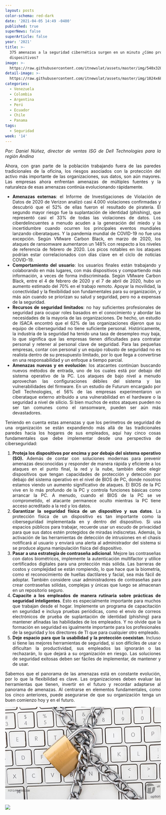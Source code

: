 ```yaml
---
layout: posts
color-schema: red-dark
date: '2021-04-05 14:49 -0400'
published: true
superNews: false
superArticle: false
year: '2021'
title: >-
  375 amenazas a la seguridad cibernética surgen en un minuto ¿Cómo proteger sus
  dispositivos?
image: >-
  https://raw.githubusercontent.com/itnewslat/assets/master/img/540x320/proteccion-de-datos-p.jpg
detail-image: >-
  https://raw.githubusercontent.com/itnewslat/assets/master/img/1024x680/proteccion-de-datos-g.jpg
categories:
  - Venezuela
  - Colombia
  - Argentina
  - Perú
  - Ecuador
  - Chile
  - Panama
tags:
  - Seguridad
week: '14'
---
```

<p style="text-align: justify;"><em>Por: Daniel Núñez, director de ventas ISG de Dell Technologies para la región Andina</em></p>
<p style="text-align: justify;">Ahora, con gran parte de la población trabajando fuera de las paredes tradicionales de la oficina, los riesgos asociados con la protección del activo más importante de las organizaciones, sus datos, son aún mayores. Las empresas ahora enfrentan amenazas de múltiples fuentes y la naturaleza de esas amenazas continúa evolucionando rápidamente.</p>

<ul style="text-align: justify;">
	<li><strong>Amenazas externas</strong>: el Informe de Investigaciones de Violación de Datos de 2020 de Verizon analizó casi 4.000 violaciones confirmadas y descubrió que el 52% de ellas fueron el resultado de piratería. El segundo mayor riesgo fue la suplantación de identidad (phishing), que representó casi el 33% de todas las violaciones de datos. Los ciberdelincuentes a menudo acuden a la generación del miedo y la incertidumbre cuando ocurren los principales eventos mundiales lanzando ciberataques. Y la pandemia mundial de COVID-19 no fue una excepción. Según VMware Carbon Black, en marzo de 2020, los ataques de ransomware aumentaron un 148% con respecto a los niveles de referencia de febrero de 2020. Los picos notables en los ataques podrían estar correlacionados con días clave en el ciclo de noticias COVID-19.</li>
	<li><strong>Comportamiento del usuario</strong>: los usuarios finales están trabajando y colaborando en más lugares, con más dispositivos y compartiendo más información, a veces de forma indiscriminada. Según VMware Carbon Black, entre el 4 de febrero de 2020 y el 7 de abril de 2020, hubo un aumento estimado del 70% en el trabajo remoto. Apoyar la movilidad, la conectividad y la flexibilidad son fundamentales para su organización, y más aún cuando se priorizan su salud y seguridad, pero no a expensas de la seguridad.</li>
	<li><strong>Recursos de seguridad limitados</strong>: no hay suficientes profesionales de seguridad para ocupar roles basados en el conocimiento y abordar las necesidades de la mayoría de las organizaciones. De hecho, un estudio de ISACA encontró que el 62% de las organizaciones dijeron que su equipo de ciberseguridad no tiene suficiente personal. Históricamente, la industria de la seguridad ha tenido una tasa de desempleo muy baja, lo que significa que las empresas tienen dificultades para contratar personal y retener al personal clave de seguridad. Para las pequeñas empresas, contar con personal y un equipo robusto de seguridad no es realista dentro de su presupuesto limitado, por lo que llega a convertirse en una responsabilidad y un enfoque a tiempo parcial.</li>
	<li><strong>Amenazas nuevas y en evolución</strong>: los atacantes continúan buscando nuevos métodos de entrada, uno de los cuales está por debajo del sistema operativo de la PC. Los ataques de bajo nivel a menudo aprovechan las configuraciones débiles del sistema y las vulnerabilidades del firmware. En un estudio de Futurum encargado por Dell Technologies, el 56% de las empresas experimentaron un ciberataque externo atribuido a una vulnerabilidad en el hardware o la seguridad a nivel de silicio. Si bien muchos de estos ataques pueden no ser tan comunes como el ransomware, pueden ser aún más devastadores.</li>
</ul>
<p style="text-align: justify;">Teniendo en cuenta estas amenazas y que los perímetros de seguridad de una organización se están expandiendo más allá de las tradicionales paredes hacia los hogares de sus empleados, aquí hay cinco cosas fundamentales que debe implementar desde una perspectiva de ciberseguridad:</p>

<ol style="text-align: justify;">
	<li><strong>Proteja los dispositivos por encima y por debajo del sistema operativo (SO).</strong> Además de contar con soluciones modernas para prevenir amenazas desconocidas y responder de manera rápida y eficiente a los ataques en el punto final, la red y la nube, también debe elegir dispositivos que tengan capacidades de protección y detección por debajo del sistema operativo en el nivel de BIOS de PC, donde nosotros estamos viendo un aumento significativo de ataques. El BIOS de la PC vive en lo más profundo de la PC y controla funciones básicas como arrancar la PC. A menudo, cuando el BIOS de la PC se ve comprometido, el atacante permanece oculto mientras la PC tiene acceso acreditado a la red y los datos.</li>
	<li><strong>Garantizar la seguridad física de un dispositivo y sus datos</strong>. La protección física de un dispositivo es tan importante como la ciberseguridad implementada en y dentro del dispositivo. Si usa espacios públicos para trabajar, recuerde usar un escudo de privacidad para que sus datos estén protegidos de miradas indiscretas. Además, la activación de las herramientas de detección de intrusiones en el chasis notificará al usuario y enviará una alerta al administrador del sistema si se produce alguna manipulación física del dispositivo.</li>
	<li><strong>Pasar a una estrategia de contraseña adicional</strong>. Mejore las contraseñas con datos biométricos, implemente la autenticación multifactor y utilice certificados digitales para una protección más sólida. Las barreras de costos y complejidad se están rompiendo, lo que hace que la biometría, como el reconocimiento de huellas dactilares y facial, sea más fácil de adoptar. También considere usar administradores de contraseñas para crear contraseñas sólidas, complejas y únicas que luego se almacenan en un repositorio seguro.</li>
	<li><strong>Capacite a los empleados de manera rutinaria sobre prácticas de seguridad inteligentes</strong>. Esto es especialmente importante para muchos que trabajan desde el hogar. Implemente un programa de capacitación en seguridad e incluya pruebas periódicas, como el envío de correos electrónicos de prueba de suplantación de identidad (phishing) para mantener afinadas las habilidades de los empleados. Y no olvide que la formación en seguridad es igualmente importante para los profesionales de la seguridad y los directores de TI que para cualquier otro empleado.</li>
	<li><strong>Deje espacio para que la usabilidad y la protección coexistan</strong>. Incluso si tiene las mejores herramientas de seguridad, si son difíciles de usar o dificultan la productividad, sus empleados las ignorarán o las rechazarán, lo que dejará a su organización en riesgo. Las soluciones de seguridad exitosas deben ser fáciles de implementar, de mantener y de usar.</li>
</ol>
<p style="text-align: justify;">Sabemos que el panorama de las amenazas está en constante evolución, por lo que la flexibilidad es clave. Las organizaciones deben evaluar las herramientas que tienen, invertir en el futuro y recordar adaptarse al panorama de amenazas. Al centrarse en elementos fundamentales, como los cinco anteriores, puede asegurarse de que su organización tenga un buen comienzo hoy y en el futuro.</p>

![](https://raw.githubusercontent.com/itnewslat/assets/master/img/540x320/proteccion-de-datos-p.jpg)

<img src="https://tracker.metricool.com/c3po.jpg?hash=56f88a41e39ab42c063cc51676587a04"/>
